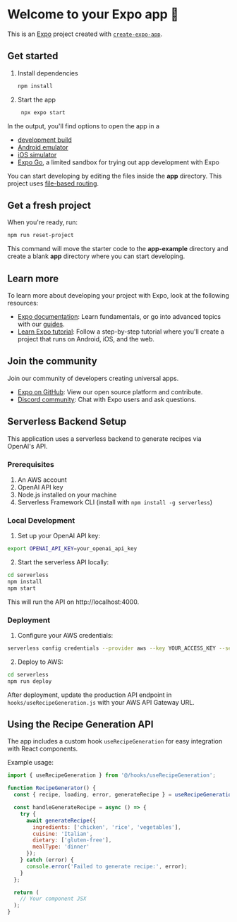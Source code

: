 # Welcome to your Expo app 👋

This is an [Expo](https://expo.dev) project created with [`create-expo-app`](https://www.npmjs.com/package/create-expo-app).

## Get started

1. Install dependencies

   ```bash
   npm install
   ```

2. Start the app

   ```bash
    npx expo start
   ```

In the output, you'll find options to open the app in a

- [development build](https://docs.expo.dev/develop/development-builds/introduction/)
- [Android emulator](https://docs.expo.dev/workflow/android-studio-emulator/)
- [iOS simulator](https://docs.expo.dev/workflow/ios-simulator/)
- [Expo Go](https://expo.dev/go), a limited sandbox for trying out app development with Expo

You can start developing by editing the files inside the **app** directory. This project uses [file-based routing](https://docs.expo.dev/router/introduction).

## Get a fresh project

When you're ready, run:

```bash
npm run reset-project
```

This command will move the starter code to the **app-example** directory and create a blank **app** directory where you can start developing.

## Learn more

To learn more about developing your project with Expo, look at the following resources:

- [Expo documentation](https://docs.expo.dev/): Learn fundamentals, or go into advanced topics with our [guides](https://docs.expo.dev/guides).
- [Learn Expo tutorial](https://docs.expo.dev/tutorial/introduction/): Follow a step-by-step tutorial where you'll create a project that runs on Android, iOS, and the web.

## Join the community

Join our community of developers creating universal apps.

- [Expo on GitHub](https://github.com/expo/expo): View our open source platform and contribute.
- [Discord community](https://chat.expo.dev): Chat with Expo users and ask questions.

## Serverless Backend Setup

This application uses a serverless backend to generate recipes via OpenAI's API.

### Prerequisites

1. An AWS account
2. OpenAI API key
3. Node.js installed on your machine
4. Serverless Framework CLI (install with `npm install -g serverless`)

### Local Development

1. Set up your OpenAI API key:

```bash
export OPENAI_API_KEY=your_openai_api_key
```

2. Start the serverless API locally:

```bash
cd serverless
npm install
npm start
```

This will run the API on http://localhost:4000.

### Deployment

1. Configure your AWS credentials:

```bash
serverless config credentials --provider aws --key YOUR_ACCESS_KEY --secret YOUR_SECRET_KEY
```

2. Deploy to AWS:

```bash
cd serverless
npm run deploy
```

After deployment, update the production API endpoint in `hooks/useRecipeGeneration.js` with your AWS API Gateway URL.

## Using the Recipe Generation API

The app includes a custom hook `useRecipeGeneration` for easy integration with React components.

Example usage:

```jsx
import { useRecipeGeneration } from '@/hooks/useRecipeGeneration';

function RecipeGenerator() {
  const { recipe, loading, error, generateRecipe } = useRecipeGeneration();

  const handleGenerateRecipe = async () => {
    try {
      await generateRecipe({
        ingredients: ['chicken', 'rice', 'vegetables'],
        cuisine: 'Italian',
        dietary: ['gluten-free'],
        mealType: 'dinner'
      });
    } catch (error) {
      console.error('Failed to generate recipe:', error);
    }
  };

  return (
    // Your component JSX
  );
}
```
